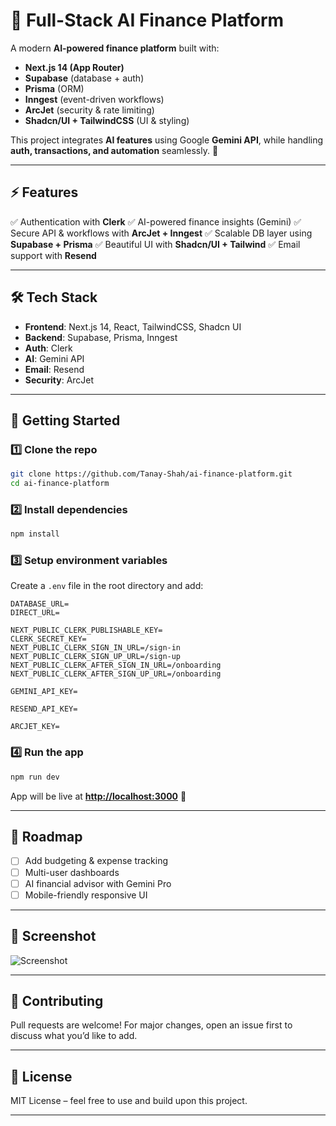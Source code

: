 # 💸 Full-Stack AI Finance Platform

A modern **AI-powered finance platform** built with:

* **Next.js 14 (App Router)**
* **Supabase** (database + auth)
* **Prisma** (ORM)
* **Inngest** (event-driven workflows)
* **ArcJet** (security & rate limiting)
* **Shadcn/UI + TailwindCSS** (UI & styling)

This project integrates **AI features** using Google **Gemini API**, while handling **auth, transactions, and automation** seamlessly. 🚀

---

## ⚡ Features

✅ Authentication with **Clerk**
✅ AI-powered finance insights (Gemini)
✅ Secure API & workflows with **ArcJet + Inngest**
✅ Scalable DB layer using **Supabase + Prisma**
✅ Beautiful UI with **Shadcn/UI + Tailwind**
✅ Email support with **Resend**

---

## 🛠️ Tech Stack

* **Frontend**: Next.js 14, React, TailwindCSS, Shadcn UI
* **Backend**: Supabase, Prisma, Inngest
* **Auth**: Clerk
* **AI**: Gemini API
* **Email**: Resend
* **Security**: ArcJet

---

## 📂 Getting Started

### 1️⃣ Clone the repo

```bash
git clone https://github.com/Tanay-Shah/ai-finance-platform.git
cd ai-finance-platform
```

### 2️⃣ Install dependencies

```bash
npm install
```

### 3️⃣ Setup environment variables

Create a `.env` file in the root directory and add:

```
DATABASE_URL=
DIRECT_URL=

NEXT_PUBLIC_CLERK_PUBLISHABLE_KEY=
CLERK_SECRET_KEY=
NEXT_PUBLIC_CLERK_SIGN_IN_URL=/sign-in
NEXT_PUBLIC_CLERK_SIGN_UP_URL=/sign-up
NEXT_PUBLIC_CLERK_AFTER_SIGN_IN_URL=/onboarding
NEXT_PUBLIC_CLERK_AFTER_SIGN_UP_URL=/onboarding

GEMINI_API_KEY=

RESEND_API_KEY=

ARCJET_KEY=
```

### 4️⃣ Run the app

```bash
npm run dev
```

App will be live at **[http://localhost:3000](http://localhost:3000)** 🎉

---

## 🚀 Roadmap

* [ ] Add budgeting & expense tracking
* [ ] Multi-user dashboards
* [ ] AI financial advisor with Gemini Pro
* [ ] Mobile-friendly responsive UI

---

## 📸 Screenshot

![Screenshot](https://github.com/user-attachments/assets/1bc50b85-b421-4122-8ba4-ae68b2b61432)

---

## 🤝 Contributing

Pull requests are welcome! For major changes, open an issue first to discuss what you’d like to add.

---

## 📜 License

MIT License – feel free to use and build upon this project.

---
